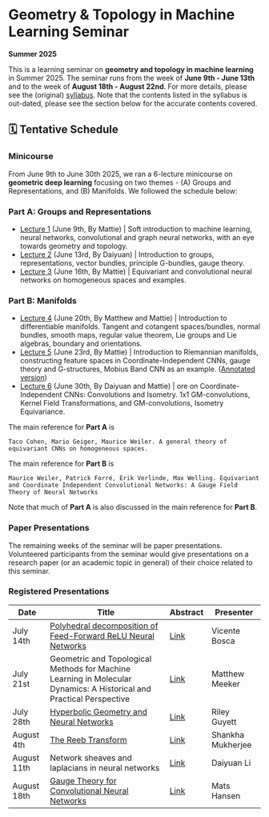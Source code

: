# Geometry & Topology in Machine Learning Seminar
**Summer 2025**  

This is a learning seminar on **geometry and topology in machine learning** in Summer 2025. The seminar runs from the week of **June 9th - June 13th** and to the week of **August 18th - August 22nd**. For more details, please see the (original) [syllabus](syllabus.pdf). Note that the contents listed in the syllabus is out-dated, please see the section below for the accurate contents covered.

## 🗓️ Tentative Schedule

### Minicourse
From June 9th to June 30th 2025, we ran a 6-lecture minicourse on **geometric deep learning** focusing on two themes - (A) Groups and Representations, and (B) Manifolds. We followed the schedule below:
### Part A: Groups and Representations
- [Lecture 1](lectures/lecture_1.pdf) (June 9th, By Mattie) | Soft introduction to machine learning, neural networks, convolutional and graph neural networks, with an eye towards geometry and topology.
- [Lecture 2](lectures/lecture_2.pdf) (June 13rd, By Daiyuan) | Introduction to groups, representations, vector bundles, principle G-bundles, gauge theory.
- [Lecture 3](lectures/lecture_3.pdf) (June 16th, By Mattie) | Equivariant and convolutional neural networks on homogeneous spaces and examples.

### Part B: Manifolds
- [Lecture 4](lectures/lecture_4.pdf) (June 20th, By Matthew and Mattie) | Introduction to differentiable manifolds. Tangent and cotangent spaces/bundles, normal bundles, smooth maps, regular value theorem, Lie groups and Lie algebras, boundary and orientations.
- [Lecture 5](lectures/lecture_5.pdf) (June 23rd, By Mattie) | Introduction to Riemannian manifolds, constructing feature spaces in Coordinate-Independent CNNs, gauge theory and G-structures, Mobius Band CNN as an example. ([Annotated version](lectures/lecture_5_annotated.pdf))
- [Lecture 6](lectures/lecture_6.pdf) (June 30th, By Daiyuan and Mattie) | ore on Coordinate-Independent CNNs: Convolutions and Isometry. 1x1 GM-convolutions, Kernel Field Transformations, and GM-convolutions, Isometry Equivariance.

The main reference for **Part A** is
```
Taco Cohen, Mario Geiger, Maurice Weiler. A general theory of equivariant CNNs on homogeneous spaces.
```
The main reference for **Part B** is
```
Maurice Weiler, Patrick Forré, Erik Verlinde, Max Welling. Equivariant and Coordinate Independent Convolutional Networks: A Gauge Field Theory of Neural Networks
```
Note that much of **Part A** is also discussed in the main reference for **Part B**. 

### Paper Presentations

The remaining weeks of the seminar will be paper presentations. Volunteered participants from the seminar would give presentations on a research paper (or an academic topic in general) of their choice related to this seminar.

### Registered Presentations

| Date    | Title | Abstract | Presenter |
| -------- | ------- | ------- |------- |
| July 14th|[Polyhedral decomposition of Feed-Forward ReLU Neural Networks](talks/talk_1.pdf)| [Link](talks/abstract_1.txt) |Vicente Bosca|
| July 21st|Geometric and Topological Methods for Machine Learning in Molecular Dynamics: A Historical and Practical Perspective|[Link](talks/abstract_2.txt)|Matthew Meeker|
| July 28th|[Hyperbolic Geometry and Neural Networks](talks/talk_3.pdf)|[Link](talks/abstract_3.txt)|Riley Guyett|
| August 4th|[The Reeb Transform](talks/talk_4.pdf)|[Link](talks/abstract_4.txt)|Shankha Mukherjee|
| August 11th|Network sheaves and laplacians in neural networks|[Link](talks/abstract_5.txt)|Daiyuan Li|
| August 18th|[Gauge Theory for Convolutional Neural Networks](talks/talk_6.pdf)|[Link](talks/abstract_6.txt)|Mats Hansen|
